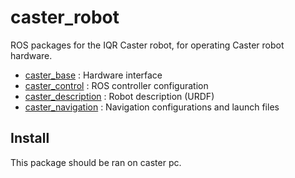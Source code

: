 # caster_robot
ROS packages for the IQR Caster robot, for operating Caster robot hardware.

 - [caster_base](../caster_base) : Hardware interface 
 - [caster_control](../caster_control) : ROS controller configuration
 - [caster_description](../caster_description) : Robot description (URDF)
 - [caster_navigation](../caster_navigation) : Navigation configurations and launch files

## Install
This package should be ran on caster pc.
